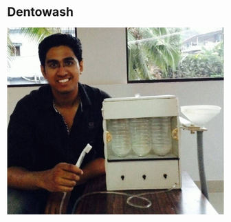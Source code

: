 # Dentowash

![Header](https://github.com/akshay-rao7/Dentowash/blob/main/Images/11162521_908915905836748_4250529471450429555_n.jpg "Header")
